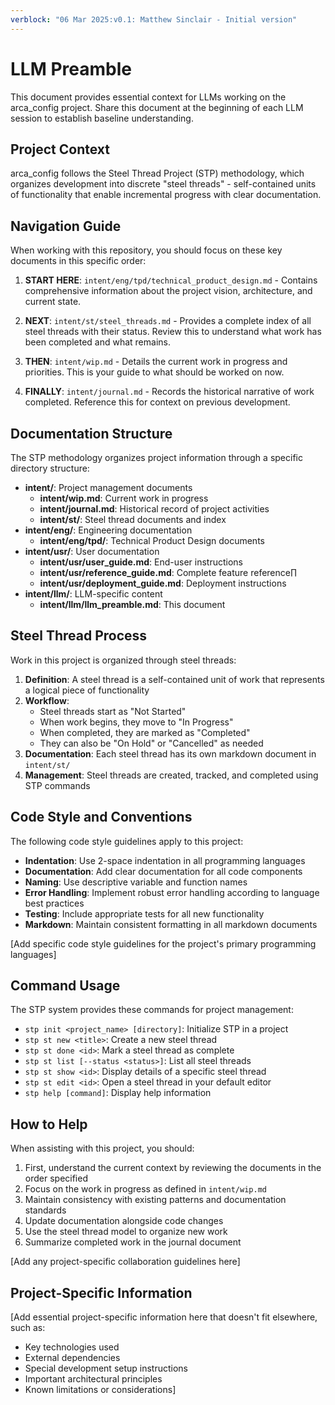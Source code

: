 ```yaml
---
verblock: "06 Mar 2025:v0.1: Matthew Sinclair - Initial version"
---
```

# LLM Preamble

This document provides essential context for LLMs working on the arca_config project. Share this document at the beginning of each LLM session to establish baseline understanding.

## Project Context

arca_config follows the Steel Thread Project (STP) methodology, which organizes development into discrete "steel threads" - self-contained units of functionality that enable incremental progress with clear documentation.

## Navigation Guide

When working with this repository, you should focus on these key documents in this specific order:

1. **START HERE**: `intent/eng/tpd/technical_product_design.md` - Contains comprehensive information about the project vision, architecture, and current state.

2. **NEXT**: `intent/st/steel_threads.md` - Provides a complete index of all steel threads with their status. Review this to understand what work has been completed and what remains.

3. **THEN**: `intent/wip.md` - Details the current work in progress and priorities. This is your guide to what should be worked on now.

4. **FINALLY**: `intent/journal.md` - Records the historical narrative of work completed. Reference this for context on previous development.

## Documentation Structure

The STP methodology organizes project information through a specific directory structure:

- **intent/**: Project management documents
  - **intent/wip.md**: Current work in progress
  - **intent/journal.md**: Historical record of project activities
  - **intent/st/**: Steel thread documents and index
- **intent/eng/**: Engineering documentation
  - **intent/eng/tpd/**: Technical Product Design documents
- **intent/usr/**: User documentation
  - **intent/usr/user_guide.md**: End-user instructions
  - **intent/usr/reference_guide.md**: Complete feature reference∏
  - **intent/usr/deployment_guide.md**: Deployment instructions
- **intent/llm/**: LLM-specific content
  - **intent/llm/llm_preamble.md**: This document

## Steel Thread Process

Work in this project is organized through steel threads:

1. **Definition**: A steel thread is a self-contained unit of work that represents a logical piece of functionality
2. **Workflow**:
   - Steel threads start as "Not Started"
   - When work begins, they move to "In Progress"
   - When completed, they are marked as "Completed"
   - They can also be "On Hold" or "Cancelled" as needed
3. **Documentation**: Each steel thread has its own markdown document in `intent/st/`
4. **Management**: Steel threads are created, tracked, and completed using STP commands

## Code Style and Conventions

The following code style guidelines apply to this project:

- **Indentation**: Use 2-space indentation in all programming languages
- **Documentation**: Add clear documentation for all code components
- **Naming**: Use descriptive variable and function names
- **Error Handling**: Implement robust error handling according to language best practices
- **Testing**: Include appropriate tests for all new functionality
- **Markdown**: Maintain consistent formatting in all markdown documents

[Add specific code style guidelines for the project's primary programming languages]

## Command Usage

The STP system provides these commands for project management:

- `stp init <project_name> [directory]`: Initialize STP in a project
- `stp st new <title>`: Create a new steel thread
- `stp st done <id>`: Mark a steel thread as complete
- `stp st list [--status <status>]`: List all steel threads
- `stp st show <id>`: Display details of a specific steel thread
- `stp st edit <id>`: Open a steel thread in your default editor
- `stp help [command]`: Display help information

## How to Help

When assisting with this project, you should:

1. First, understand the current context by reviewing the documents in the order specified
2. Focus on the work in progress as defined in `intent/wip.md`
3. Maintain consistency with existing patterns and documentation standards
4. Update documentation alongside code changes
5. Use the steel thread model to organize new work
6. Summarize completed work in the journal document

[Add any project-specific collaboration guidelines here]

## Project-Specific Information

[Add essential project-specific information here that doesn't fit elsewhere, such as:

- Key technologies used
- External dependencies
- Special development setup instructions
- Important architectural principles
- Known limitations or considerations]
